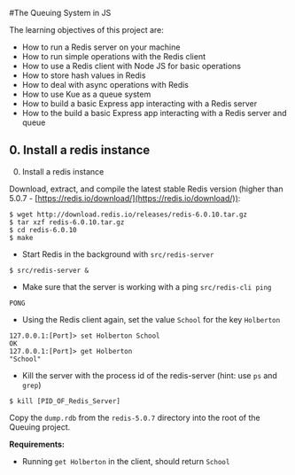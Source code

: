 #The  Queuing System in JS

The learning objectives of this project are:

- How to run a Redis server on your machine
- How to run simple operations with the Redis client
- How to use a Redis client with Node JS for basic operations
- How to store hash values in Redis
- How to deal with async operations with Redis
- How to use Kue as a queue system
- How to build a basic Express app interacting with a Redis server
- How to the build a basic Express app interacting with a Redis server and queue

## 0. Install a redis instance
0. Install a redis instance

Download, extract, and compile the latest stable Redis version (higher than 5.0.7 - [https://redis.io/download/](https://redis.io/download/)):

```
$ wget http://download.redis.io/releases/redis-6.0.10.tar.gz
$ tar xzf redis-6.0.10.tar.gz
$ cd redis-6.0.10
$ make
```
- Start Redis in the background with `src/redis-server`
```
$ src/redis-server &
```
- Make sure that the server is working with a ping `src/redis-cli ping`
```
PONG
```
- Using the Redis client again, set the value `School` for the key `Holberton`
```
127.0.0.1:[Port]> set Holberton School
OK
127.0.0.1:[Port]> get Holberton
"School"
```
- Kill the server with the process id of the redis-server (hint: use `ps` and `grep`)
```
$ kill [PID_OF_Redis_Server]
```

Copy the `dump.rdb` from the `redis-5.0.7` directory into the root of the Queuing project.

**Requirements:**
- Running `get Holberton` in the client, should return `School`
